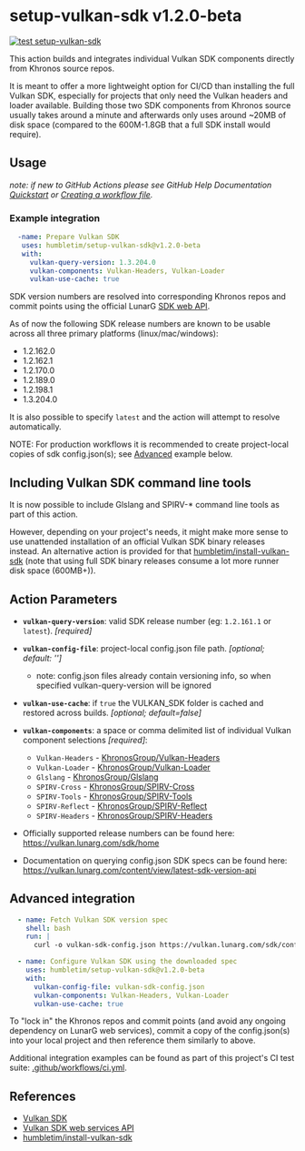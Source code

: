 # setup-vulkan-sdk v1.2.0-beta

[![test setup-vulkan-sdk](https://github.com/humbletim/setup-vulkan-sdk/actions/workflows/ci.yml/badge.svg?branch=main)](https://github.com/humbletim/setup-vulkan-sdk/actions/workflows/ci.yml)

This action builds and integrates individual Vulkan SDK components directly from Khronos source repos.

It is meant to offer a more lightweight option for CI/CD than installing the full Vulkan SDK, especially for projects that only need the Vulkan headers and loader available. Building those two SDK components from Khronos source usually takes around a minute and afterwards only uses around ~20MB of disk space (compared to the 600M-1.8GB that a full SDK install would require).

## Usage

_note: if new to GitHub Actions please see GitHub Help Documentation [Quickstart](https://docs.github.com/en/actions/quickstart) or [Creating a workflow file](https://docs.github.com/en/actions/using-workflows#creating-a-workflow-file)._

### Example integration

```yaml
  -name: Prepare Vulkan SDK
   uses: humbletim/setup-vulkan-sdk@v1.2.0-beta
   with:
     vulkan-query-version: 1.3.204.0
     vulkan-components: Vulkan-Headers, Vulkan-Loader
     vulkan-use-cache: true
```

SDK version numbers are resolved into corresponding Khronos repos and commit points using the official LunarG [SDK web API](https://vulkan.lunarg.com/content/view/latest-sdk-version-api).

As of now the following SDK release numbers are known to be usable across all three primary platforms (linux/mac/windows):
- 1.2.162.0
- 1.2.162.1
- 1.2.170.0
- 1.2.189.0
- 1.2.198.1
- 1.3.204.0

It is also possible to specify `latest` and the action will attempt to resolve automatically.

NOTE: For production workflows it is recommended to create project-local copies of sdk config.json(s); see [Advanced](#Advanced-integration) example below.

## Including Vulkan SDK command line tools

It is now possible to include Glslang and SPIRV-* command line tools as part of this action.

However, depending on your project's needs, it might make more sense to use unattended installation of an official Vulkan SDK binary releases instead. An alternative action is provided for that [humbletim/install-vulkan-sdk](https://github.com/marketplace/actions/install-vulkan-sdk) (note that using full SDK binary releases consume a lot more runner disk space (600MB+)).

## Action Parameters

- **`vulkan-query-version`**: valid SDK release number (eg: `1.2.161.1` or `latest`). *[required]*
- **`vulkan-config-file`**: project-local config.json file path. *[optional; default: '']*
  - note: config.json files already contain versioning info, so when specified vulkan-query-version will be ignored
- **`vulkan-use-cache`**: if `true` the VULKAN_SDK folder is cached and restored across builds. *[optional; default=false]*
- **`vulkan-components`**: a space or comma delimited list of individual Vulkan component selections *[required]*:
    - `Vulkan-Headers` - [KhronosGroup/Vulkan-Headers](https://github.com/KhronosGroup/Vulkan-Headers)
    - `Vulkan-Loader` - [KhronosGroup/Vulkan-Loader](https://github.com/KhronosGroup/Vulkan-Loader)
    - `Glslang` - [KhronosGroup/Glslang](https://github.com/KhronosGroup/Glslang)
    - `SPIRV-Cross` - [KhronosGroup/SPIRV-Cross](https://github.com/KhronosGroup/SPIRV-Cross)
    - `SPIRV-Tools` - [KhronosGroup/SPIRV-Tools](https://github.com/KhronosGroup/SPIRV-Tools)
    - `SPIRV-Reflect` - [KhronosGroup/SPIRV-Reflect](https://github.com/KhronosGroup/SPIRV-Reflect)
    - `SPIRV-Headers` - [KhronosGroup/SPIRV-Headers](https://github.com/KhronosGroup/SPIRV-Headers)

- Officially supported release numbers can be found here: https://vulkan.lunarg.com/sdk/home
- Documentation on querying config.json SDK specs can be found here: https://vulkan.lunarg.com/content/view/latest-sdk-version-api

## Advanced integration

```yaml
  - name: Fetch Vulkan SDK version spec
    shell: bash
    run: |
      curl -o vulkan-sdk-config.json https://vulkan.lunarg.com/sdk/config/1.3.204.0/linux/config.json

  - name: Configure Vulkan SDK using the downloaded spec
    uses: humbletim/setup-vulkan-sdk@v1.2.0-beta
    with:
      vulkan-config-file: vulkan-sdk-config.json
      vulkan-components: Vulkan-Headers, Vulkan-Loader
      vulkan-use-cache: true
```

To "lock in" the Khronos repos and commit points (and avoid any ongoing dependency on LunarG web services), commit a copy of the config.json(s) into your local project and then reference them similarly to above.

Additional integration examples can be found as part of this project's CI test suite: [.github/workflows/ci.yml](.github/workflows/ci.yml).

## References
- [Vulkan SDK](https://www.lunarg.com/vulkan-sdk/)
- [Vulkan SDK web services API](https://vulkan.lunarg.com/content/view/latest-sdk-version-api)
- [humbletim/install-vulkan-sdk](https://github.com/humbletim/install-vulkan-sdk)
